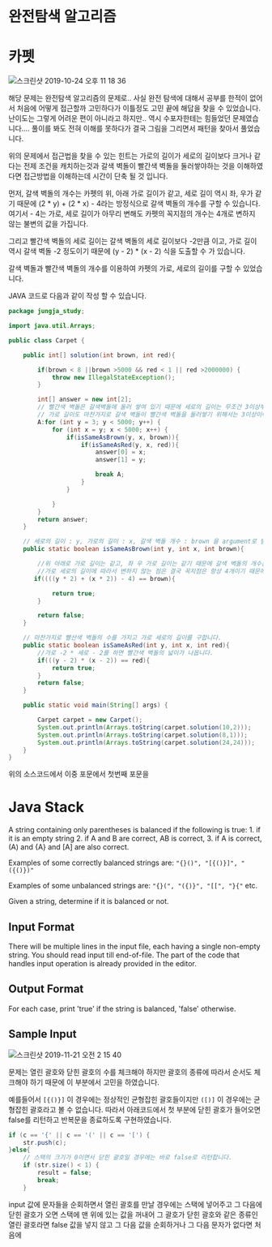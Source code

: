 # 완전탐색 알고리즘

# 카펫

![스크린샷 2019-10-24 오후 11 18 36](https://user-images.githubusercontent.com/22395934/67497018-4c896980-f6b8-11e9-869d-f05ddc292222.png)




해당 문제는 완전탐색 알고리즘의 문제로.. 사실 완전 탐색에 대해서 공부를 한적이 없어서 처음에 어떻게 접근할까 고민하다가 이틀정도 고민 끝에 해답을 찾을 수 있었습니다. 난이도는 그렇게 어려운 편이 아니라고 하지만.. 역시 수포자한테는 힘들었던 문제였습니다.... 풀이를 봐도 전혀 이해를 못하다가 결국 그림을 그리면서 패턴을 찾아서 풀었습니다.

위의 문제에서 접근법을 찾을 수 있는 힌트는 가로의 길이가 세로의 길이보다 크거나 같다는 전제 조건을 캐치하는것과 갈색 벽돌이 빨간색 벽돌을 둘러쌓야하는 것을 이해하였다면 접근방법을 이해하는데 시간이 단축 될 것 입니다.

먼저, 갈색 벽돌의 개수는 카펫의 위, 아래 가로 길이가 같고, 세로 길이 역시 좌, 우가 같기 때문에 (2 * y) + (2 * x) - 4라는 방정식으로 갈색 벽돌의 개수를 구할 수 있습니다. 여기서 - 4는 가로, 세로 길이가 아무리 변해도 카펫의 꼭지점의 개수는 4개로 변하지 않는 불변의 값을 가집니다. 

그리고 빨간색 벽돌의 세로 길이는 갈색 벽돌의 세로 길이보다 -2만큼 이고, 가로 길이 역시 갈색 벽돌 -2 정도이기 때문에 (y - 2) * (x - 2) 식을 도출할 수 가 있습니다.

갈색 벽돌과 빨간색 벽돌의 개수를 이용하여 카펫의 가로, 세로의 길이를 구할 수 있었습니다.

JAVA 코드로 다음과 같이 작성 할 수 있습니다.


```java
package jungja_study;

import java.util.Arrays;

public class Carpet {

    public int[] solution(int brown, int red){

        if(brown < 8 ||brown >5000 && red < 1 || red >2000000) {
            throw new IllegalStateException();
        }

        int[] answer = new int[2];
        // 빨간색 벽돌은 갈색벽돌에 둘러 쌓여 있기 때문에 세로의 길이는 무조건 3이상부터 시작한다.
        // 가로 길이도 마찬가지로 갈색 벽돌이 빨간색 벽돌을 둘러쌓기 위해서는 3이상이여 됩니다.
        A:for (int y = 3; y < 5000; y++) {
            for (int x = y; x < 5000; x++) {
                if(isSameAsBrown(y, x, brown)){
                    if(isSameAsRed(y, x, red)){
                        answer[0] = x;
                        answer[1] = y;

                        break A;
                    }
                }

            }
        }
        return answer;
    }

    // 세로의 길이 : y, 가로의 길이 : x, 갈색 벽돌 개수 : brown 을 argument로 받아서 가로 세로의 길이를 구하기 위한 로직
    public static boolean isSameAsBrown(int y, int x, int brown){

        //위 아래로 가로 길이는 같고, 좌 우 가로 길이는 같기 때문에 갈색 벽돌의 개수는 아래의 식으로 구할 수 있습니다.
        //가로 세로의 길이에 따라서 변하지 않는 점은 결국 꼭지점은 항상 4개이기 때문에 -4를 해주어야 합니다.
       if((((y * 2) + (x * 2)) - 4) == brown){

            return true;
        }

        return false;
    }

    // 마찬가지로 빨산색 벽돌의 수를 가지고 가로 세로의 길이를 구합니다.
    public static boolean isSameAsRed(int y, int x, int red){
        //가로 -2 * 세로 - 2를 하면 빨간색 벽돌의 넓이가 나옵니다.
        if(((y - 2) * (x - 2)) == red){
            return true;
        }
        return false;
    }

    public static void main(String[] args) {

        Carpet carpet = new Carpet();
        System.out.println(Arrays.toString(carpet.solution(10,2)));
        System.out.println(Arrays.toString(carpet.solution(8,1)));
        System.out.println(Arrays.toString(carpet.solution(24,24)));
    }
}

```

위의 소스코드에서 이중 포문에서 첫번째 포문을 



# Java Stack 

A string containing only parentheses is balanced if the following is true: 1. if it is an empty string 2. if A and B are correct, AB is correct, 3. if A is correct, (A) and {A} and [A] are also correct.

Examples of some correctly balanced strings are: `"{}()", "[{()}]", "({()})"` 

Examples of some unbalanced strings are: `"{}(", "({)}", "[[", "}{"` etc.

Given a string, determine if it is balanced or not.


## Input Format

There will be multiple lines in the input file, each having a single non-empty string. You should read input till end-of-file.
The part of the code that handles input operation is already provided in the editor.

## Output Format
For each case, print 'true' if the string is balanced, 'false' otherwise.

## Sample Input

![스크린샷 2019-11-21 오전 2 15 40](https://user-images.githubusercontent.com/22395934/69261430-e0d9e400-0c04-11ea-8386-20fc43762e9c.png)


문제는 열린 괄호와 닫힌 괄호의 수를 체크해야 하지만 괄호의 종류에 따라서 순서도 체크해야 하기 때문에 이 부분에서 고민을 하였습니다. 

예를들어서 `[{()}]` 이 경우에는 정상적인 균형잡힌 괄호들이지만 `([)]` 이 경우에는 균형잡힌 괄호라고 볼 수 없습니다. 따라서 아래코드에서 첫 부분에 닫힌 괄호가 들어오면 false를 리턴하고 반복문을 종료하도록 구현하였습니다.

```java
if (c == '{' || c == '(' || c == '[') {
    str.push(c);
}else{
    // 스택의 크기가 0이면서 닫힌 괄호일 경우에는 바로 false로 리턴합니다.
    if (str.size() < 1) {
        result = false;
        break;
    }
```

input 값에 문자들을 순회하면서 열린 괄호를 만날 경우에는 스택에 넣어주고 그 다음에 닫힌 괄호가 오면 스택에 맨 위에 있는 값을 꺼내어 그 괄호가 닫힌 괄호와 같은 종류인 열린 괄호라면 false 값을 넣지 않고 그 다음 값을 순회하거나 그 다음 문자가 없다면 처음에  
